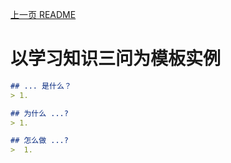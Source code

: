 [上一页 README](README.md)

# 以学习知识三问为模板实例
``` md
## ... 是什么？
> 1. 
```

``` md
## 为什么 ...?
> 1. 
```

``` md
## 怎么做 ...?
>  1. 
```